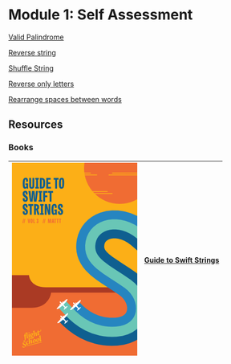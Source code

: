 # Module 1: Self Assessment


[Valid Palindrome](https://leetcode.com/problems/valid-palindrome/)

[Reverse string](https://leetcode.com/problems/reverse-string/)

[Shuffle String](https://leetcode.com/problems/shuffle-string/)

[Reverse only letters](https://leetcode.com/problems/reverse-only-letters/)

[Rearrange spaces between words](https://leetcode.com/problems/rearrange-spaces-between-words/)


## Resources
### Books
| ![Profile](Img/StringBook.png)  | [Guide to Swift Strings](https://flight.school/books/strings/) |
| ------------- | ------------- |

